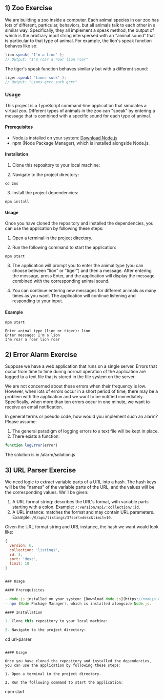 ## 1) Zoo Exercise

We are building a zoo inside a computer. Each animal species in our zoo has lots of different, particular, behaviors, but all animals talk to each other in a similar way. Specifically, they all implement a speak method, the output of which is the arbitrary input string interspersed with an "animal sound" that is particular to that type of animal. For example, the lion's speak function behaves like so:

```typescript
lion.speak( "I'm a lion" ); 
// Output: "I'm roar a roar lion roar" 
```

The tiger's speak function behaves similarly but with a different sound:

```typescript
tiger.speak( "Lions suck" ); 
// Output: "Lions grrr suck grrr" 
```

### Usage

This project is a TypeScript command-line application that simulates a virtual zoo. Different types of animals in the zoo can "speak" by entering a message that is combined with a specific sound for each type of animal.

#### Prerequisites

- Node.js installed on your system: [Download Node.js](https://nodejs.org/)
- npm (Node Package Manager), which is installed alongside Node.js.

#### Installation

1. Clone this repository to your local machine:

2. Navigate to the project directory:

```
cd zoo
```

3. Install the project dependencies:

```
npm install
```

#### Usage

Once you have cloned the repository and installed the dependencies, you can use the application by following these steps:

1. Open a terminal in the project directory.

2. Run the following command to start the application:

```
npm start
```

3. The application will prompt you to enter the animal type (you can choose between "lion" or "tiger") and then a message. After entering the message, press Enter, and the application will display the message combined with the corresponding animal sound.

4. You can continue entering new messages for different animals as many times as you want. The application will continue listening and responding to your input.

#### Example

```
npm start
```

```
Enter animal type (lion or tiger): lion
Enter message: I'm a lion
I'm roar a roar lion roar
```

## 2) Error Alarm Exercise

Suppose we have a web application that runs on a single server. Errors that occur from time to time during normal operation of the application are logged to a text file that is stored in the file system on the server.

We are not concerned about these errors when their frequency is low. However, when lots of errors occur in a short period of time, there may be a problem with the application and we want to be notified immediately. Specifically, when more than ten errors occur in one minute, we want to receive an email notification.

In general terms or pseudo code, how would you implement such an alarm? Please assume:

1. The general paradigm of logging errors to a text file will be kept in place.
2. There exists a function:

```typescript
function logError(error)
```

The solution is in /alarm/solution.js

## 3) URL Parser Exercise

We need logic to extract variable parts of a URL into a hash. The hash keys will be the "names" of the variable parts of the URL, and the values will be the corresponding values. We'll be given:

1. A URL format string: describes the URL's format, with variable parts starting with a colon. Example: `/:version/api/:collection/:id`.
2. A URL instance: matches the format and may contain URL parameters. Example: `/6/api/listings/3?sort=desc&limit=10`.

Given the URL format string and URL instance, the hash we want would look like:

```javascript
{
  version: 6,
  collection: 'listings',
  id: 3,
  sort: 'desc',
  limit: 10
}


### Usage

#### Prerequisites

- Node.js installed on your system: [Download Node.js](https://nodejs.org/)
- npm (Node Package Manager), which is installed alongside Node.js.

#### Installation

1. Clone this repository to your local machine:

2. Navigate to the project directory:

```
cd url-parser
```

#### Usage

Once you have cloned the repository and installed the dependencies, you can use the application by following these steps:

1. Open a terminal in the project directory.

2. Run the following command to start the application:

```
npm start
```